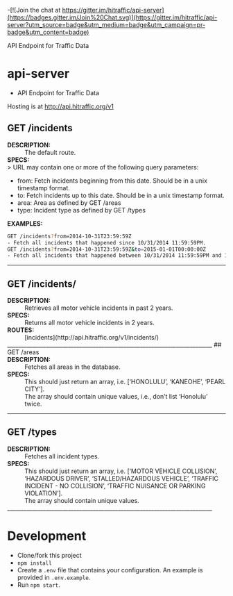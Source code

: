 -[![Join the chat at https://gitter.im/hitraffic/api-server](https://badges.gitter.im/Join%20Chat.svg)](https://gitter.im/hitraffic/api-server?utm_source=badge&utm_medium=badge&utm_campaign=pr-badge&utm_content=badge)

API Endpoint for Traffic Data
# api-server

* API Endpoint for Traffic Data

Hosting is at http://api.hitraffic.org/v1

## GET /incidents

<d1>
<dt><strong>DESCRIPTION:</strong></dt>
<dd>The default route.</dd>

<dt><strong>SPECS:</strong></dt>
>  URL may contain one or more of the following query parameters:
</d1>

<ul>
<li>from: Fetch incidents beginning from this date.  Should be in a unix timestamp format.</li>
<li>to: Fetch incidents up to this date.  Should be in a unix timestamp format.</li>
<li>area: Area as defined by GET /areas</li>
<li>type: Incident type as defined by GET /types</li>
</ul>

<d1>
<dt><strong>EXAMPLES:</strong></dt>
</d1>

```bash
GET /incidents?from=2014-10-31T23:59:59Z
- Fetch all incidents that happened since 10/31/2014 11:59:59PM.
GET /incidents?from=2014-10-31T23:59:59Z&to=2015-01-01T00:00:00Z
- Fetch all incidents that happened between 10/31/2014 11:59:59PM and 1/1/2015 12:00:00AM.
```
__________________________________________________________________________
## GET /incidents/

<d1>
<dt><strong>DESCRIPTION:</strong></dt>
<dd>Retrieves all motor vehicle incidents in past 2 years.</dd>

<dt><strong>SPECS:</strong></dt>
<dd>Returns all motor vehicle incidents in 2 years.</dd>

<dt><strong>ROUTES:</strong></dt>
<dd>[incidents](http://api.hitraffic.org/v1/incidents/)</dd>
</d1>
__________________________________________________________________________
## GET /areas

<d1>
<dt><strong>DESCRIPTION:</strong></dt>
<dd>Fetches all areas in the database.</dd>

<dt><strong>SPECS:</strong></dt>
<dd>This should just return an array, i.e. [‘HONOLULU’, ‘KANEOHE’, ‘PEARL CITY’].</dd>
<dd>The array should contain unique values, i.e., don’t list ‘Honolulu’ twice.</dd>

__________________________________________________________________________
## GET /types

<d1>
<dt><strong>DESCRIPTION:</strong></dt>
<dd>Fetches all incident types.</dd>

<dt><strong>SPECS:</strong></dt>
<dd>This should just return an array, i.e. [‘MOTOR VEHICLE COLLISION’, ‘HAZARDOUS DRIVER’, ‘STALLED/HAZARDOUS VEHICLE’, ‘TRAFFIC INCIDENT - NO COLLISION’, ‘TRAFFIC NUISANCE OR PARKING VIOLATION’].</dd>
<dd>The array should contain unique values.</dd>
</d1>
__________________________________________________________________________

# Development

* Clone/fork this project
* `npm install`
* Create a `.env` file that contains your configuration. An example is provided in `.env.example`.
* Run `npm start`.
